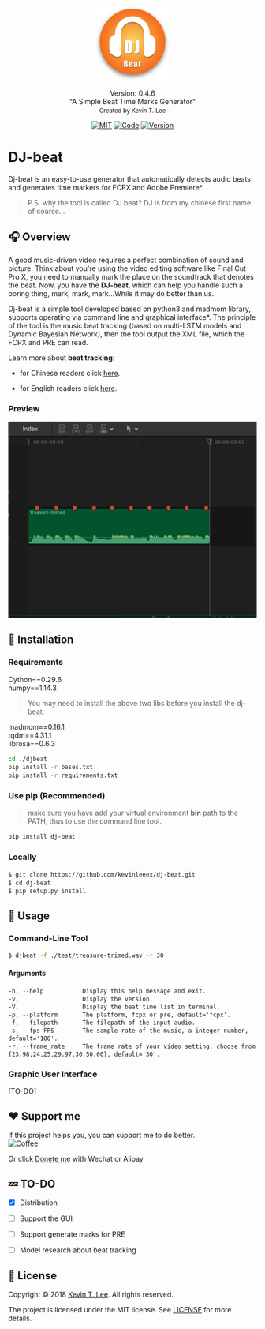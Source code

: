 
<div align="center"><img style="display:inline-block" width='150' src="./assets/logo.png"/><p>
    <span style="font-size: 14px">Version: 0.4.6</span><br>
    <span>"A Simple Beat Time Marks Generator"</span><br>
    <span style="font-size: 12px;color= #95dafc">-- Created by <a>Kevin T. Lee</a> --</span>
    </p>
    <a href="./LICENSE"><img alt="MIT" src="https://img.shields.io/github/license/mashape/apistatus.svg?&url=LICENSE&longCache=true&style=for-the-badge"></a>
        <a href="http://lidengju.com"><img alt="Code" src="https://img.shields.io/badge/Code%20with-Love-red.svg?longCache=true&style=for-the-badge"></a>
    <a href="https://github.com/kevinleeex/dj-beat/"><img alt="Version" src="https://img.shields.io/badge/Version-0.4.6-blue.svg?longCache=true&style=for-the-badge"></a>
</div>

# DJ-beat

Dj-beat is an easy-to-use generator that automatically detects audio beats and generates time markers for FCPX and Adobe Premiere*.

> P.S. why the tool is called DJ beat? DJ is from my chinese first name of course...

## :headphones: Overview

A good music-driven video requires a perfect combination of sound and picture. Think about you're using the video editing software like Final Cut Pro X, you need to manually mark the place on the soundtrack that denotes the beat. Now, you have the **DJ-beat**, which can help you handle such a boring thing, mark, mark, mark...While it may do better than us. 

Dj-beat is a simple tool developed based on python3 and madmom library, supports operating via command line and graphical interface*. The principle of the tool is the music beat tracking (based on multi-LSTM models and Dynamic Bayesian Network), then the tool output the XML file, which the FCPX and PRE can read.

Learn more about **beat tracking**:

- for Chinese readers click [here](https://github.com/kevinleeex/dj-beat/blob/master/post/beat_tracking_in_mir.ipynb). 

- for English readers click [here](https://www.analyticsvidhya.com/blog/2018/02/audio-beat-tracking-for-music-information-retrieval/).

### Preview

![preview](./assets/preview.png)

## :beer: Installation 
### Requirements
Cython==0.29.6  
numpy==1.14.3
> You may need to install the above two libs before you install the dj-beat.

madmom==0.16.1  
tqdm==4.31.1  
librosa==0.6.3  

```bash
cd ./djbeat
pip install -r bases.txt  
pip install -r requirements.txt
```

### Use pip (Recommended)
> make sure you have add your virtual environment **bin** path to the PATH, thus to use the command line tool.
 
```bash
pip install dj-beat
```

### Locally

```bash
$ git clone https://github.com/kevinleeex/dj-beat.git
$ cd dj-beat
$ pip setup.py install
```

## :star2: Usage

### Command-Line Tool

```bash
$ djbeat -f ./test/treasure-trimed.wav -r 30
```

#### Arguments

```
-h, --help           Display this help message and exit.
-v,                  Display the version.
-V,                  Display the beat time list in terminal.
-p, --platform       The platform, fcpx or pre, default='fcpx'.
-f, --filepath       The filepath of the input audio.
-s, --fps FPS        The sample rate of the music, a integer number, default='100'.
-r, --frame_rate     The frame rate of your video setting, choose from {23.98,24,25,29.97,30,50,60}, default='30'.
```

### Graphic User Interface

[TO-DO]

## :heart: Support me

If this project helps you, you can support me to do better.  
<a href="https://paypal.me/kevinleeex"><img alt="Coffee" src="https://img.shields.io/badge/PayPal_me_a-Coffee-7A501E.svg?longCache=true&style=for-the-badge"></a>

Or click <a href="http://lidengju.com/donate">Donete me</a> with Wechat or Alipay

## :zzz: TO-DO

- [x] Distribution
- [ ] Support the GUI
- [ ] Support generate marks for PRE
- [ ] Model research about beat tracking


## :paperclip: License

Copyright © 2018 [Kevin T. Lee](http://lidengju.com). All rights reserved. 

The project is licensed under the MIT license. See [LICENSE](./LICENSE) for more details.
